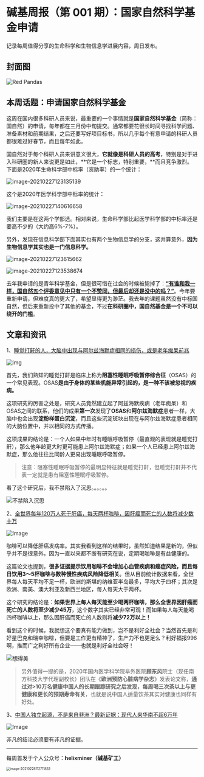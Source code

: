 # 碱基周报（第 001 期）：国家自然科学基金申请



记录每周值得分享的生命科学和生物信息学进展内容，周日发布。

## 封面图

![Red Pandas](http://static.fungenomics.com/images/2021/03/pexels-photo-146080.jpeg)



## 本周话题：申请国家自然科学基金

这周在国内很多科研人员来说，最重要的一个事情就是**国家自然科学基金**（简称：国自然）的申请，每年都在三月份中旬提交。通常都要花很长时间寻找科学问题、准备素材和前期结果，之后还要写好项目标书，所以几乎每个有意申请的科研人员都很难过好春节，而且每年如此。

国自然对于每个科研人员来讲意义很大，**它就像是科研人员的高考**，特别是对于进入科研圈的新人来说更是如此，**它是一个标志，特别重要，**而且竞争激烈。下面是2020年生命科学部中标率（资助率）的一个统计：

![image-20210227123135139](http://static.fungenomics.com/images/2021/03/image-20210227123135139.png)



这个是2020年医学科学部中标率的统计：

![image-20210227140616658](http://static.fungenomics.com/images/2021/03/image-20210227140616658.png)



我们主要是在这两个学部选。相对来说，生命科学部比起医学科学部的中标率还是要高不少的（大约高6%-7%）。

另外，发现在信息科学部下面其实也有两个生物信息学的分支，这并算意外，**因为生物信息学其实也是一门信息科学。**



![image-20210227123615662](http://static.fungenomics.com/images/2021/03/image-20210227123615662.png)



![image-20210227123538674](http://static.fungenomics.com/images/2021/03/image-20210227123538674.png)



去年我申请的是青年科学基金，但是很可惜在过会的时候被毙掉了：[**“有谁和我一样，国自然五个评委意见中只有一个不赞同，但最后却还是没中的吗？”**](https://mp.weixin.qq.com/s/luW1RK3cUU0nvXz-BYIzkw)。今年要重新申请，但难度真的更大了，希望显得更为渺茫。我去年的课题虽然没有中标国自然，但后来重新投中了其他的基金，不过**在科研圈中，国自然基金是一个不可以绕开的门槛**。

## 文章和资讯

1、[睡觉打鼾的人，大脑中出现与阿尔兹海默症相同的损伤，或是老年痴呆前兆](https://mp.weixin.qq.com/s/Lu4QOJ6zTTRf61mfoRUhkg)

![img](http://static.fungenomics.com/images/2021/03/640-20210301202016852.jpg)

首先，我们熟知的睡觉打鼾是临床上称为**阻塞性睡眠呼吸暂停综合征**（OSAS）的一个常见表现。OSAS**是由于身体的某些机能异常引起的，是一种不该被忽视的疾病。**

这项研究的厉害之处是，研究人员竟然建立起了阿兹海默疾病（老年痴呆）和OSAS之间的联系，他们的成果**第一次**发现了**OSAS**和**阿尔兹海默症**患者一样，大脑中也会出现**淀粉样蛋白沉淀**，而且这些沉淀斑块出现在与阿尔兹海默症患者相同的大脑位置中，并以相同的方式传播。

这项成果的结论是：一个人如果中年时有睡眠呼吸暂停（最直观的表现就是睡觉打鼾），那么他年龄更大时更可能患上阿尔兹海默症；如果一个人已经患上阿尔兹海默症，那么他往往比同龄人更易出现睡眠呼吸暂停。

> 注意：阻塞性睡眠呼吸暂停的最明显特征就是睡觉打鼾，但睡觉打鼾并不代表一定就是患有阻塞性睡眠呼吸暂停。

看了这个研究后，我不禁陷入了沉思。。。。。。

![不禁陷入沉思](http://static.fungenomics.com/images/2021/03/ailSM3191WqQL8g9G-A3-aMS7flXQcWQ5yIa-H0RYS4BwgY9LhvOhKV14RWZKNqOLvbR8kiiu2i03RHeH5DP4_diym8wua9KgWOH_CvDZgXnwqWMi6AHLg.jpeg)



2、[全世界每年120万人死于肝癌，每天两杯咖啡，因肝癌而死亡的人数将减少数十万](https://mp.weixin.qq.com/s/xcc_hNBSe151Oc2jVRxcKQ)

![Image](http://static.fungenomics.com/images/2021/03/640-20210301203838412.jpg)

咖啡可以降低肝癌发病率。其实我看到这样的结果时，虽然知道结果是新的，但似乎并不是很意外，因为一直以来都不断有研究在说，定期喝咖啡是有益健康的。

这篇论文也提到，**很多证据提示饮用咖啡不会增加心血管疾病和癌症风险，而且每日饮用3～5杯咖啡与数种慢性疾病风险降低相关**。但从目前统计数据来看，全世界每人每天平均不足一杯，欧洲的斯堪的纳维亚半岛最多，平均大于四杯；其次是欧洲、南美、澳大利亚及新西兰地区，每人每天大于两杯。

这个研究的结论是：**如果世界上每人每天能至少喝两杯咖啡，那么全世界因肝癌而死亡的人数将至少减少45万**，这个数字其实已经非常可观！而如果每人每天能喝四杯咖啡以上，那么因肝癌而死亡的人数则将**减少72万以上！**

看到这个的时候，我就想这个要真有能力做到，岂不是利好全社会？当然首先是利好星巴克和瑞幸咖啡，但要是工作更有精神了，生产力不也更足么？利好福报996啊，推而广之利好所有企业——也就是利好全社会呀！

![想得美](http://static.fungenomics.com/images/2021/03/image-20210302213806637.png)



> 另外值得一提的是，2020年国内医学科学院阜外医院**顾东风**院士（现任南方科技大学代理副校长）团队在《**欧洲预防心脏病学杂志**》发表论文称，**通过对>10万名健康中国人的长期跟踪研究之后发现，每周喝三次茶以上与更健康和更长的预期寿命有关**，也就是说中国人适量饮茶其实对健康也同样有好处。



3、[中国人独立起源，不是来自非洲？最新证据：现代人来华南不超6万年](https://mp.weixin.qq.com/s/St-ykjS23ZDixFN1y1wZfg)

![Image](http://static.fungenomics.com/images/2021/03/640.png)

非凡的结论必须要有非凡的证据。



































-----

每周首发于个人公众号：**helixminer（碱基矿工）**



<img src="http://static.fungenomics.com/images/2021/03/helixminer-mid-red.png" alt="image-20210228112711833" style="zoom:60%;" />

